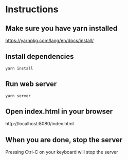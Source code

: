 # Instructions

## Make sure you have yarn installed

https://yarnpkg.com/lang/en/docs/install/

## Install dependencies

`yarn install`

## Run web server

`yarn server`

## Open index.html in your browser

http://localhost:8080/index.html

## When you are done, stop the server

Pressing Ctrl-C on your keyboard will stop the server

